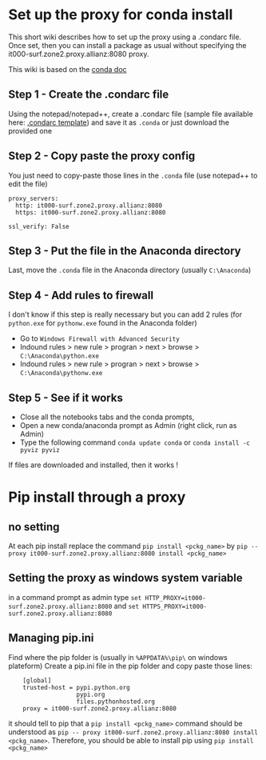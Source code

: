 # Set up the proxy for conda install 
This short wiki describes how to set up the proxy using a .condarc file. Once set, then you can install a package as usual without specifying the it000-surf.zone2.proxy.allianz:8080 proxy.

This wiki is based on the [conda doc](http://conda.io/docs/user-guide/configuration/use-winxp-with-proxy.html) 

## Step 1 - Create the .condarc file
Using the notepad/notepad++, create a .condarc file (sample file available here: [.condarc template](https://conda.io/docs/user-guide/configuration/sample-condarc.html)) and save it as `.conda` or just download the provided one

## Step 2 - Copy paste the proxy config

You just need to copy-paste those lines in the `.conda` file (use notepad++ to edit the file)

```
proxy_servers:
  http: it000-surf.zone2.proxy.allianz:8080
  https: it000-surf.zone2.proxy.allianz:8080

ssl_verify: False
```

## Step 3 - Put the file in the Anaconda directory

Last, move the `.conda` file in the Anaconda directory (usually `C:\Anaconda`) 

## Step 4 - Add rules to firewall

I don't know if this step is really necessary but you can add 2 rules (for `python.exe` for `pythonw.exe` found in the Anaconda folder)

 - Go to `Windows Firewall with Advanced Security`
 - Indound rules > new rule > progran > next > browse > `C:\Anaconda\python.exe`
 - Indound rules > new rule > progran > next > browse > `C:\Anaconda\pythonw.exe`

## Step 5 - See if it works

- Close all the notebooks tabs and the conda prompts, 
- Open a new conda/anaconda prompt as Admin (right click, run as Admin) 
- Type the following command `conda update conda` or `conda install -c pyviz pyviz` 

If files are downloaded and installed, then it works !


# Pip install through a proxy
## no setting

At each pip install replace the command `pip install <pckg_name>` by `pip -- proxy it000-surf.zone2.proxy.allianz:8080 install <pckg_name>`

## Setting the proxy as windows system variable

in a command prompt as admin type `set HTTP_PROXY=it000-surf.zone2.proxy.allianz:8080` and `set HTTPS_PROXY=it000-surf.zone2.proxy.allianz:8080`

## Managing pip.ini

Find where the pip folder is (usually in `%APPDATA%\pip\` on windows plateform)
Create a pip.ini file in the pip folder and copy paste those lines:

```
    [global]
    trusted-host = pypi.python.org
                   pypi.org
                   files.pythonhosted.org
    proxy = it000-surf.zone2.proxy.allianz:8080
```

it should tell to pip that a `pip install <pckg_name>` command should be understood as `pip -- proxy it000-surf.zone2.proxy.allianz:8080 install <pckg_name>`. Therefore, you should be able to install pip using `pip install <pckg_name>` 